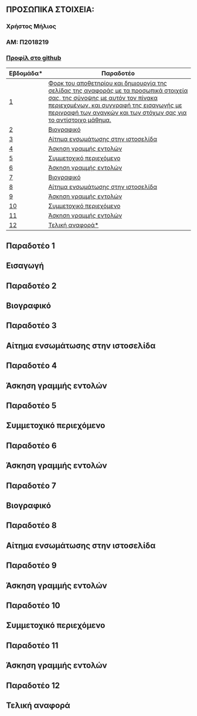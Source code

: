 ## ΠΡΟΣΩΠΙΚΑ ΣΤΟΙΧΕΙΑ:
### Χρήστος Μήλιος
### ΑΜ: Π2018219

### [Προφίλ στο github](https://github.com/p18mili1 'Προφίλ στο github')

| Εβδομάδα* | Παραδοτέο |
| --- | --- |
| <a href="#P1">1</a> | <a href="#P1">Φορκ του αποθετηρίου και δημιουργία της σελίδας της αναφοράς με τα προσωπικά στοιχεία σας, της σύνοψης με αυτόν τον πίνακα περιεχομένων, και συγγραφή της εισαγωγής με περιγραφή των αναγκών και των στόχων σας για το αντίστοιχο μάθημα.</a> |
| <a href="#P2">2</a> | <a href="#P2">Βιογραφικό</a> |
| <a href="#P3">3</a> | <a href="#P3">Αίτημα ενσωμάτωσης στην ιστοσελίδα</a> |
| <a href="#P4">4</a> | <a href="#P4">Άσκηση γραμμής εντολών</a> |
| <a href="#P5">5</a> | <a href="#P5">Συμμετοχικό περιεχόμενο</a> |
| <a href="#P6">6</a> | <a href="#P6">Άσκηση γραμμής εντολών</a> |
| <a href="#P7">7</a> | <a href="#P7">Βιογραφικό</a> |
| <a href="#P8">8</a> | <a href="#P8">Αίτημα ενσωμάτωσης στην ιστοσελίδα </a> |
| <a href="#P9">9</a> | <a href="#P9">Άσκηση γραμμής εντολών</a> |
| <a href="#P10">10</a> | <a href="#P10">Συμμετοχικό περιεχόμενο</a> |
| <a href="#P11">11</a> | <a href="#P11">Άσκηση γραμμής εντολών</a> |
| <a href="#P12">12</a> | <a href="#P12">Τελική αναφορά*</a> |

## <a name="P1">Παραδοτέο 1</a>
## Εισαγωγή
###
## <a name="P2">Παραδοτέο 2</a>
## Βιογραφικό
###
## <a name="P3">Παραδοτέο 3</a>
## Αίτημα ενσωμάτωσης στην ιστοσελίδα
###
## <a name="P4">Παραδοτέο 4</a>
## Άσκηση γραμμής εντολών
###
## <a name="P5">Παραδοτέο 5</a>
## Συμμετοχικό περιεχόμενο
###
## <a name="P6">Παραδοτέο 6</a>
## Άσκηση γραμμής εντολών
###
## <a name="P7">Παραδοτέο 7</a>
## Βιογραφικό
###
## <a name="P8">Παραδοτέο 8</a>
## Αίτημα ενσωμάτωσης στην ιστοσελίδα
###
## <a name="P9">Παραδοτέο 9</a>
## Άσκηση γραμμής εντολών
###
## <a name="P10">Παραδοτέο 10</a>
## Συμμετοχικό περιεχόμενο
###
## <a name="P11">Παραδοτέο 11</a>
## Άσκηση γραμμής εντολών
###
## <a name="P12">Παραδοτέο 12</a>
## Τελική αναφορά
###
